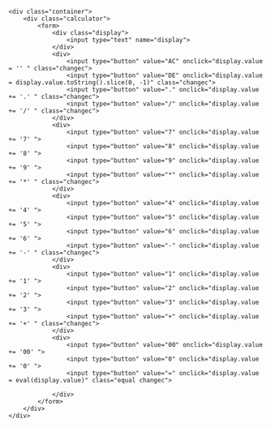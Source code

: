 <!DOCTYPE html>
<html lang="en">
<head>
    <meta charset="UTF-8">
    <meta name="viewport" content="width=device-width, initial-scale=1.0">
    <title>CALCULATOR </title>
    <link rel="stylesheet" href="calck.css">
</head>
<body>
    
    <div class="container">
        <div class="calculator">
            <form>
                <div class="display">
                    <input type="text" name="display">
                </div>
                <div>
                    <input type="button" value="AC" onclick="display.value = '' " class="changec">
                    <input type="button" value="DE" onclick="display.value = display.value.toString().slice(0, -1)" class="changec">
                    <input type="button" value="." onclick="display.value += '.' " class="changec">
                    <input type="button" value="/" onclick="display.value += '/' " class="changec">
                </div>
                <div>
                    <input type="button" value="7" onclick="display.value += '7' ">
                    <input type="button" value="8" onclick="display.value += '8' ">
                    <input type="button" value="9" onclick="display.value += '9' ">
                    <input type="button" value="*" onclick="display.value += '*' " class="changec">
                </div>
                <div>
                    <input type="button" value="4" onclick="display.value += '4' ">
                    <input type="button" value="5" onclick="display.value += '5' ">
                    <input type="button" value="6" onclick="display.value += '6' ">
                    <input type="button" value="-" onclick="display.value += '-' " class="changec">
                </div>
                <div>
                    <input type="button" value="1" onclick="display.value += '1' ">
                    <input type="button" value="2" onclick="display.value += '2' ">
                    <input type="button" value="3" onclick="display.value += '3' ">
                    <input type="button" value="+" onclick="display.value += '+' " class="changec">
                </div>
                <div>
                    <input type="button" value="00" onclick="display.value += '00' ">
                    <input type="button" value="0" onclick="display.value += '0' ">
                    <input type="button" value="=" onclick="display.value = eval(display.value)" class="equal changec">
                    
                </div>
            </form>
        </div>
    </div>




</body>
</html>
